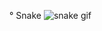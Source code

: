 ° Snake
![snake gif](https://github.com/cocoasweet/cocoasweet/blob/output/github-contribution-grid-snake.gif)
